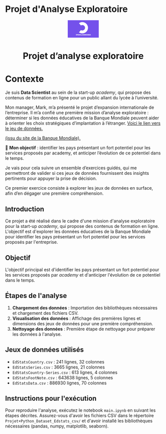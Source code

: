 # Projet d'Analyse Exploratoire
<p style="text-align: center;">
  <img src="logo_OCR.jpg" alt="Logo Academy" width="100">
</p>
<h1 style="text-align: center;">Projet d’analyse exploratoire</h1>

# Contexte

Je suis __Data Scientist__ au sein de la start-up *academy*, qui propose des contenus de formation en ligne pour un public allant du lycée à l’université.

Mon manager, Mark, m’a présenté le projet d’expansion internationale de l’entreprise. Il m’a confié une première mission d’analyse exploratoire : déterminer si les données éducatives de la Banque Mondiale peuvent aider à orienter les choix stratégiques d’implantation à l’étranger. [Voici le lien vers le jeu de données. ](https://s3-eu-west-1.amazonaws.com/static.oc-static.com/prod/courses/files/Parcours_data_scientist/Projet+-+Donn%C3%A9es+%C3%A9ducatives/Projet+Python_Dataset_Edstats_csv.zip)

[(issu du site de la Banque Mondiale). ](https://datacatalog.worldbank.org/dataset/education-statistics)



🎯 __Mon objectif__ : identifier les pays présentant un fort potentiel pour les services proposés par academy, et anticiper l’évolution de ce potentiel dans le temps.

Je vais pour cela suivre un ensemble d’exercices guidés, qui me permettront de valider si ces jeux de données fournissent des insights pertinents pour appuyer la prise de décision.

Ce premier exercice consiste à explorer les jeux de données en surface, afin d’en dégager une première compréhension.

## Introduction

Ce projet a été réalisé dans le cadre d'une mission d'analyse exploratoire pour la start-up *academy*, qui propose des contenus de formation en ligne. L'objectif est d'explorer les données éducatives de la Banque Mondiale pour identifier les pays présentant un fort potentiel pour les services proposés par l'entreprise.

## Objectif

L'objectif principal est d'identifier les pays présentant un fort potentiel pour les services proposés par *academy* et d'anticiper l'évolution de ce potentiel dans le temps.

## Étapes de l'analyse

1. **Chargement des données** : Importation des bibliothèques nécessaires et chargement des fichiers CSV.
2. **Visualisation des données** : Affichage des premières lignes et dimensions des jeux de données pour une première compréhension.
3. **Nettoyage des données** : Première étape de nettoyage pour préparer les données à l'analyse.

## Jeux de données utilisés

- `EdStatsCountry.csv` : 241 lignes, 32 colonnes
- `EdStatsSeries.csv` : 3665 lignes, 21 colonnes
- `EdStatsCountry-Series.csv` : 613 lignes, 4 colonnes
- `EdStatsFootNote.csv` : 643638 lignes, 5 colonnes
- `EdStatsData.csv` : 886930 lignes, 70 colonnes

## Instructions pour l'exécution

Pour reproduire l'analyse, exécutez le notebook `main.ipynb` en suivant les étapes décrites. Assurez-vous d'avoir les fichiers CSV dans le répertoire `Projet+Python_Dataset_Edstats_csv/` et d'avoir installé les bibliothèques nécessaires (pandas, numpy, matplotlib, seaborn). 
